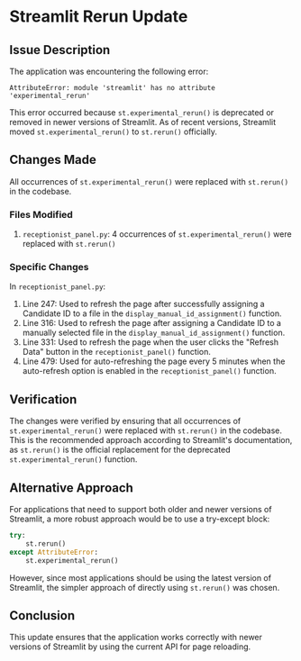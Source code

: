 # Streamlit Rerun Update

## Issue Description

The application was encountering the following error:

```
AttributeError: module 'streamlit' has no attribute 'experimental_rerun'
```

This error occurred because `st.experimental_rerun()` is deprecated or removed in newer versions of Streamlit. As of recent versions, Streamlit moved `st.experimental_rerun()` to `st.rerun()` officially.

## Changes Made

All occurrences of `st.experimental_rerun()` were replaced with `st.rerun()` in the codebase.

### Files Modified

1. `receptionist_panel.py`: 4 occurrences of `st.experimental_rerun()` were replaced with `st.rerun()`

### Specific Changes

In `receptionist_panel.py`:

1. Line 247: Used to refresh the page after successfully assigning a Candidate ID to a file in the `display_manual_id_assignment()` function.
2. Line 316: Used to refresh the page after assigning a Candidate ID to a manually selected file in the `display_manual_id_assignment()` function.
3. Line 331: Used to refresh the page when the user clicks the "Refresh Data" button in the `receptionist_panel()` function.
4. Line 479: Used for auto-refreshing the page every 5 minutes when the auto-refresh option is enabled in the `receptionist_panel()` function.

## Verification

The changes were verified by ensuring that all occurrences of `st.experimental_rerun()` were replaced with `st.rerun()` in the codebase. This is the recommended approach according to Streamlit's documentation, as `st.rerun()` is the official replacement for the deprecated `st.experimental_rerun()` function.

## Alternative Approach

For applications that need to support both older and newer versions of Streamlit, a more robust approach would be to use a try-except block:

```python
try:
    st.rerun()
except AttributeError:
    st.experimental_rerun()
```

However, since most applications should be using the latest version of Streamlit, the simpler approach of directly using `st.rerun()` was chosen.

## Conclusion

This update ensures that the application works correctly with newer versions of Streamlit by using the current API for page reloading.